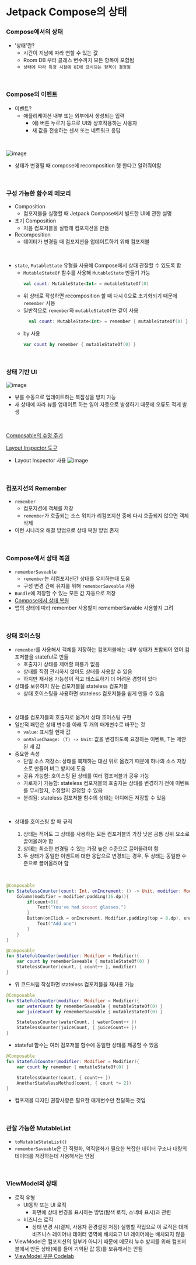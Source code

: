 # Jetpack Compose의 상태

### Compose에서의 상태
- '상태'란?
  - 시간이 지남에 따라 변할 수 있는 값
  - Room DB 부터 클래스 변수까지 모든 항목이 포함됨
  - `상태에 따라 특정 시점에 UI에 표시되는 항목이 결정됨`

<br>

### Compose의 이벤트
- 이벤트?
  - 애플리케이션 내부 또는 외부에서 생성되는 입력
    - 예) 버튼 누르기 등으로 UI와 상호작용하는 사용자
    - 새 값을 전송하는 센서 또는 네트워크 응답
<br>

![image](https://user-images.githubusercontent.com/101886039/203690726-728feaff-1fb2-46a8-a3eb-9c2e805c121a.png)
- 상태가 변경될 때 compose에 recomposition 행 한다고 알려줘야함

<br>

### 구성 가능한 함수의 메모리 
- Composition
  - 컴포저블을 실행할 때 Jetpack Compose에서 빌드한 UI에 관한 설명
- 초기 Composition
  - 처음 컴포저블을 실행해 컴포지션을 만듦
- Recomposition
  - 데이터가 변경될 때 컴포지션을 업데이트하기 위해 컴포저블
<br>

- `state`, `MutableState` 유형을 사용해 Compose에서 상태 관찰할 수 있도록 함
  - `MutableStateOf` 함수를 사용해 `MutableState` 만들기 가능
    ```kotlin
    val count: MutableState<Int> = mutableStateOf(0)
    ```
  - 위 상태로 작성하면 recomposition 할 때 다시 0으로 초기화되기 때문에 `remember` 사용
  - 일반적으로 `remember`와 `mutableStateOf`는 같이 사용
    ```kotlin
      val count: MutableState<Int> = remember { mutableStateOf(0) } // 초기값이 0
    ```
  - by 사용
    ```kotlin
    var count by remember { mutableStateOf(0) }
    ```

<br>

### 상태 기반 UI
![image](https://user-images.githubusercontent.com/101886039/203694647-d0702c7e-24d4-4c56-b8e2-b46711cdb50c.png)
- 뷰를 수동으로 업데이트하는 복잡성을 방지 가능
- 새 상태에 따라 뷰를 업데이트 하는 일이 자동으로 발생하기 때문에 오류도 적게 발생
<br>

[Composable의 수명 주기](https://developer.android.com/jetpack/compose/lifecycle#lifecycle-overview)

[Layout Inspector 도구](https://developer.android.com/studio/debug/layout-inspector)

- Layout Inspector 사용
  ![image](https://user-images.githubusercontent.com/101886039/203695741-080a362f-1473-4e46-a0ce-25d75fc8a522.png)

<br>

### 컴포지션의 Remember
- `remember`
  - 컴포지션에 객체를 저장
  - `remember`가 호출되는 소스 위치가 리컴포지션 중에 다시 호출되지 않으면 객체 삭제
- 이런 시나리오 해결 방법으로 상태 복원 방법 존재

<br>

### Compose에서 상태 복원
- `rememberSaveable`
  - `remember`는 리컴포지션간 상태를 유지하는데 도움
  - 구성 변경 간에 유지를 위해 `rememberSaveable` 사용
- `Bundle`에 저장할 수 있는 모든 값 자동으로 저장
- [Compose에서 상태 복원](https://developer.android.com/jetpack/compose/state#restore-ui-state) 
- 앱의 상태에 따라 remember 사용할지 rememberSavable 사용할지 고려

<br>

### 상태 호이스팅
- `remember`를 사용해서 객체를 저장하는 컴포저블에는 내부 상태가 포함되어 있어 컴포저블을 stateful로 만듦
  - 호출자가 상태를 제어할 피룡가 없음
  - 상태를 직접 관리하지 않아도 상태를 사용할 수 있음
  - 하지만 재사용 가능성이 적고 테스트하기 더 어려운 경향이 있다
- 상태를 보유하지 않는 컴포저블을 stateless 컴포저블
  - 상태 호이스팅을 사용하면 stateless 컴포저블을 쉽게 만들 수 있음

<br>

- 상태를 컴포저블의 호출자로 옮겨서 상태 호이스팅 구현
- 일반적 패턴은 상태 변수를 아래 두 개의 매개변수로 바꾸는 것
  - `value`: 표시할 현재 값
  - `onValueChange: (T) -> Unit`: 값을 변경하도록 요청하는 이벤트, T는 제안된 새 값
- 중요한 속성
  - 단일 소스 저장소: 상태를 복제하는 대신 위로 옮겼기 때문에 하나의 소스 저장소로 만들어 버그 방지에 도움
  - 공유 가능함: 호이스팅 된 상태를 여러 컴포저블과 공유 가능
  - 가로채기 가능함: stateless 컴포저블의 호출자는 상태를 변경하기 전에 이벤트를 무시할지, 수정할지 결정할 수 있음
  - 분리됨: stateless 컴포저블 함수의 상태는 어디에든 저장할 수 있음

<br>

- 상태를 호이스팅 할 때 규칙

  1. 상태는 적어도 그 상태를 사용하는 모든 컴포저블의 가장 낮은 공통 상위 요소로 끌어올려야 함
  2. 상태는 최소한 변경될 수 있는 가장 높은 수준으로 끌어올려야 함
  3. 두 상태가 동일한 이벤트에 대한 응답으로 변경되는 경우, 두 상태는 동일한 수준으로 끌어올려야 함
<br>

```kotlin
@Composable
fun StatelessCounter(count: Int, onIncrement: () -> Unit, modifier: Modifier = Modifier){
    Column(modifier = modifier.padding(16.dp)){
        if(count>0){
            Text("You've had $count glasses.")
        }
        Button(onClick = onIncrement, Modifier.padding(top = 8.dp), enabled = count<10){
            Text("Add one")
        }
    }
}

@Composable
fun StatefulCounter(modifier: Modifier = Modifier){
    var count by rememberSaveable { mutableStateOf(0) }
    StatelessCounter(count, { count++ }, modifier)
}
```
- 위 코드처럼 작성하면 stateless 컴포저블을 재사용 가능
```kotlin
@Composable
fun StatefulCounter(modifier: Modifier = Modifier){
    var waterCount by rememberSaveable { mutableStateOf(0) }
    var juiceCount by rememberSaveable { mutableStateOf(0) }

    StatelessCounter(waterCount, { waterCount++ })
    StatelessCounter(juiceCount, { juiceCount++ })
}
```

- stateful 함수는 여러 컴포저블 함수에 동일한 상태를 제공할 수 있음
```kotlin
@Composable
fun StatefulCounter(modifier: Modifier = Modifier){
    var count by remember { mutableStateOf(0) }

    StatelessCounter(count, { count++ })
    AnotherStatelessMethod(count, { count *= 2})
}
```
- 컴포저블 디자인 권장사항은 필요한 매개변수만 전달하는 것임

<br>

### 관찰 가능한 MutableList
- `toMutableStateList()`
- `rememberSaveable`은 긴 직렬화, 역직렬화가 필요한 복잡한 데이터 구조나 대량의 데이터를 저장하는데 사용해서는 안됨

<br>

### ViewModel의 상태
- 로직 유형
  - UI동작 또는 UI 로직
    - 화면에 상태 변경을 표시하는 방법(탐색 로직, 스낵바 표시)과 관련
  - 비즈니스 로직
    - 상태 변경 시(결제, 사용자 환경설정 저장) 실행할 작업으로 이 로직은 대개 비즈니스 레이어나 데이터 영역에 배치되고 UI 레이어에는 배치되지 않음
- ViewModel은 컴포지션의 일부가 아니기 때문에 메모리 누수 방지를 위해 컴포저블에서 만든 상태(예를 들어 기억된 값 등)를 보유해서는 안됨
- [ViewModel 부분 Codelab](https://developer.android.com/codelabs/jetpack-compose-state?continue=https%3A%2F%2Fdeveloper.android.com%2Fcourses%2Fpathways%2Fjetpack-compose-for-android-developers-1%23codelab-https%3A%2F%2Fdeveloper.android.com%2Fcodelabs%2Fjetpack-compose-state#11)
